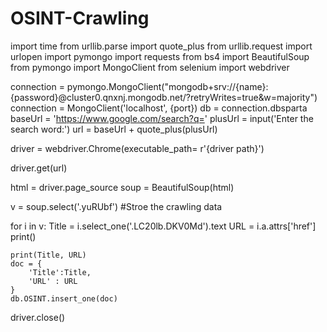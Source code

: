 # OSINT-Crawling
import time
from urllib.parse import quote_plus
from urllib.request import urlopen
import pymongo
import requests
from bs4 import BeautifulSoup
from pymongo import MongoClient
from selenium import webdriver

connection = pymongo.MongoClient("mongodb+srv://{name}:{password}@cluster0.qnxnj.mongodb.net/?retryWrites=true&w=majority")
connection = MongoClient('localhost', {port})
db = connection.dbsparta
baseUrl = 'https://www.google.com/search?q='
plusUrl = input('Enter the search word:')
url = baseUrl + quote_plus(plusUrl)

driver = webdriver.Chrome(executable_path= r'{driver path}')

driver.get(url)

html = driver.page_source
soup = BeautifulSoup(html)

v = soup.select('.yuRUbf') #Stroe the crawling data

for i in v:
    Title =  i.select_one('.LC20lb.DKV0Md').text
    URL = i.a.attrs['href']
    print()

    print(Title, URL)
    doc = {
        'Title':Title,
        'URL' : URL
    }
    db.OSINT.insert_one(doc)
driver.close()
